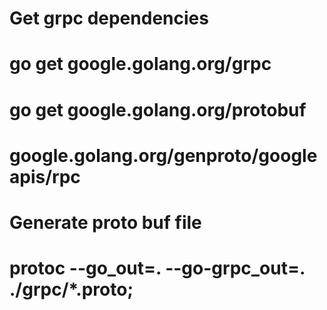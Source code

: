 # Get grpc dependencies
# go get google.golang.org/grpc
# go get google.golang.org/protobuf
# google.golang.org/genproto/googleapis/rpc

# Generate proto buf file 
# protoc --go_out=. --go-grpc_out=. ./grpc/*.proto; 